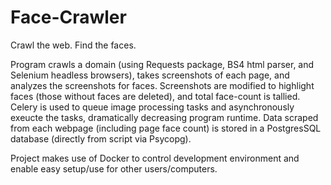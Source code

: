# Face-Crawler
Crawl the web. Find the faces.

Program crawls a domain (using Requests package, BS4 html parser, and Selenium headless browsers), takes screenshots of each page, and analyzes the screenshots for faces.
Screenshots are modified to highlight faces (those without faces are deleted), and total face-count is tallied. 
Celery is used to queue image processing tasks and asynchronously exeucte the tasks, dramatically decreasing program runtime.
Data scraped from each webpage (including page face count) is stored in a PostgresSQL database (directly from script via Psycopg).

Project makes use of Docker to control development environment and enable easy setup/use for other users/computers.
